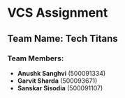 # VCS Assignment

## Team Name: Tech Titans

### Team Members:
- **Anushk Sanghvi** (500091334)
- **Garvit Sharda** (500093671)
- **Sanskar Sisodia** (500091107)
